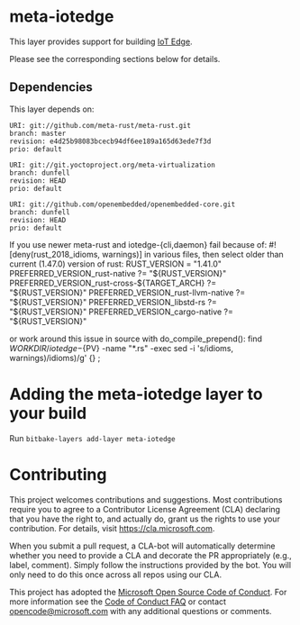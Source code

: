 meta-iotedge
===========

This layer provides support for building [IoT Edge](https://github.com/azure/iotedge).

Please see the corresponding sections below for details.

Dependencies
------------
This layer depends on:

```
URI: git://github.com/meta-rust/meta-rust.git
branch: master
revision: e4d25b98083bcecb94df6ee189a165d63ede7f3d
prio: default
```

```
URI: git://git.yoctoproject.org/meta-virtualization
branch: dunfell
revision: HEAD
prio: default
```

```
URI: git://github.com/openembedded/openembedded-core.git
branch: dunfell
revision: HEAD
prio: default
```

If you use newer meta-rust and iotedge-{cli,daemon} fail because of:
#![deny(rust_2018_idioms, warnings)]
in various files, then select older than current (1.47.0) version of rust:
RUST_VERSION = "1.41.0"
PREFERRED_VERSION_rust-native ?= "${RUST_VERSION}"
PREFERRED_VERSION_rust-cross-${TARGET_ARCH} ?= "${RUST_VERSION}"
PREFERRED_VERSION_rust-llvm-native ?= "${RUST_VERSION}"
PREFERRED_VERSION_libstd-rs ?= "${RUST_VERSION}"
PREFERRED_VERSION_cargo-native ?= "${RUST_VERSION}"

or work around this issue in source with do_compile_prepend():
find ${WORKDIR}/iotedge-${PV} -name "*.rs" -exec sed -i 's/idioms, warnings)/idioms)/g' {} \;

Adding the meta-iotedge layer to your build
=================================================

Run `bitbake-layers add-layer meta-iotedge`

Contributing
============

This project welcomes contributions and suggestions.  Most contributions require you to agree to a
Contributor License Agreement (CLA) declaring that you have the right to, and actually do, grant us
the rights to use your contribution. For details, visit https://cla.microsoft.com.

When you submit a pull request, a CLA-bot will automatically determine whether you need to provide
a CLA and decorate the PR appropriately (e.g., label, comment). Simply follow the instructions
provided by the bot. You will only need to do this once across all repos using our CLA.

This project has adopted the [Microsoft Open Source Code of Conduct](https://opensource.microsoft.com/codeofconduct/).
For more information see the [Code of Conduct FAQ](https://opensource.microsoft.com/codeofconduct/faq/) or
contact [opencode@microsoft.com](mailto:opencode@microsoft.com) with any additional questions or comments.
